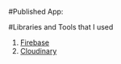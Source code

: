 #Published App:

#Libraries and Tools that I used
1. [Firebase](https://firebase.google.com/)
2. [Cloudinary](https://cloudinary.com/)

